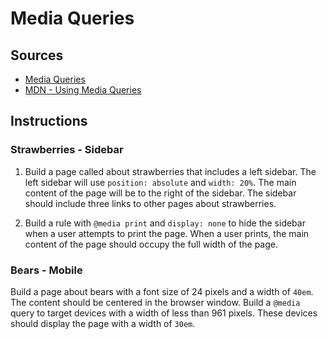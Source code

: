# Media Queries

## Sources

- [Media Queries](../../lessons/media_queries/media_queries.md)
- [MDN - Using Media Queries](https://developer.mozilla.org/en-US/docs/Web/CSS/Media_Queries/Using_media_queries)

## Instructions

### Strawberries - Sidebar

1. Build a page called about strawberries that includes a left sidebar. The left sidebar will use `position: absolute` and `width: 20%`. The main content of the page will be to the right of the sidebar. The sidebar should include three links to other pages about strawberries.

2. Build a rule with `@media print` and `display: none` to hide the sidebar when a user attempts to print the page. When a user prints, the main content of the page should occupy the full width of the page.

### Bears - Mobile

Build a page about bears with a font size of 24 pixels and a width of `40em`. The content should be centered in the browser window. Build a `@media` query to target devices with a width of less than 961 pixels. These devices should display the page with a width of `30em`.
